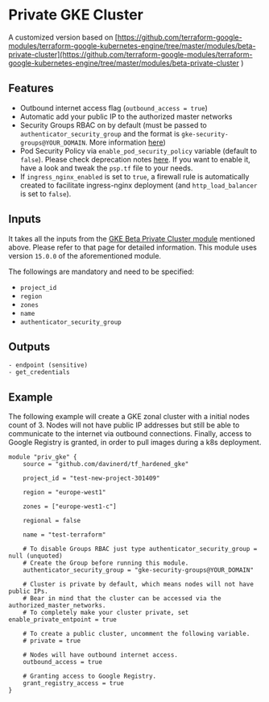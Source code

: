# Private GKE Cluster
A customized version based on [https://github.com/terraform-google-modules/terraform-google-kubernetes-engine/tree/master/modules/beta-private-cluster](https://github.com/terraform-google-modules/terraform-google-kubernetes-engine/tree/master/modules/beta-private-cluster
)
## Features
- Outbound internet access flag (`outbound_access = true`)
- Automatic add your public IP to the authorized master networks
- Security Groups RBAC on by default (must be passed to `authenticator_security_group` and the format is `gke-security-groups@YOUR_DOMAIN`. More information [here](https://cloud.google.com/kubernetes-engine/docs/how-to/role-based-access-control#groups-setup-gsuite))
- Pod Security Policy via `enable_pod_security_policy` variable (default to `false`). Please check deprecation notes [here](https://kubernetes.io/blog/2021/04/06/podsecuritypolicy-deprecation-past-present-and-future/). If you want to enable it, have a look and tweak the `psp.tf` file to your needs.
- If `ingress_nginx_enabled` is set to `true`, a firewall rule is automatically created to facilitate ingress-nginx deployment (and `http_load_balancer` is set to `false`).

## Inputs
It takes all the inputs from the [GKE Beta Private Cluster module](https://github.com/terraform-google-modules/terraform-google-kubernetes-engine/tree/master/modules/beta-private-cluster) mentioned above. Please refer to that page for detailed information.
This module uses version `15.0.0` of the aforementioned module.

The followings are mandatory and need to be specified:
- `project_id`
- `region`
- `zones`
- `name`
- `authenticator_security_group`

## Outputs
```
- endpoint (sensitive)
- get_credentials
```

## Example
The following example will create a GKE zonal cluster with a initial nodes count of 3. Nodes will not have public IP addresses but still be able to communicate to the internet via outbound connections. Finally, access to Google Registry is granted, in order to pull images during a k8s deployment.

```
module "priv_gke" {
    source = "github.com/davinerd/tf_hardened_gke"

    project_id = "test-new-project-301409"

    region = "europe-west1"

    zones = ["europe-west1-c"]

    regional = false

    name = "test-terraform"

    # To disable Groups RBAC just type authenticator_security_group = null (unquoted)
    # Create the Group before running this module.
    authenticator_security_group = "gke-security-groups@YOUR_DOMAIN"

    # Cluster is private by default, which means nodes will not have public IPs.
    # Bear in mind that the cluster can be accessed via the authorized_master_networks.
    # To completely make your cluster private, set enable_private_entpoint = true

    # To create a public cluster, uncomment the following variable.
    # private = true

    # Nodes will have outbound internet access.
    outbound_access = true

    # Granting access to Google Registry.
    grant_registry_access = true
}
```
